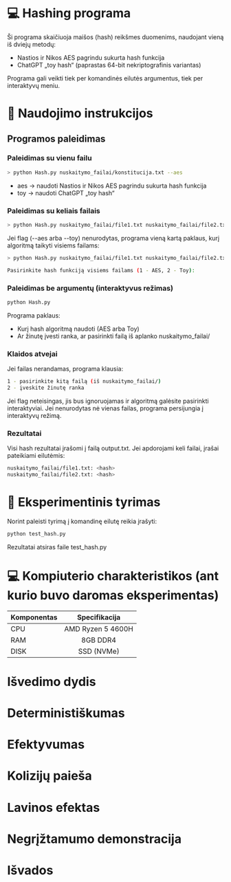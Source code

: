 # 💻 Hashing programa

Ši programa skaičiuoja maišos (hash) reikšmes duomenims, naudojant vieną iš dviejų metodų:

- Nastios ir Nikos AES pagrindu sukurta hash funkcija
- ChatGPT „toy hash“ (paprastas 64-bit nekriptografinis variantas)

Programa gali veikti tiek per komandinės eilutės argumentus, tiek per interaktyvų meniu.

# 📃 Naudojimo instrukcijos

## Programos paleidimas

### Paleidimas su vienu failu

```bash
> python Hash.py nuskaitymo_failai/konstitucija.txt --aes
```

- aes → naudoti Nastios ir Nikos AES pagrindu sukurta hash funkcija
- toy → naudoti ChatGPT „toy hash“

### Paleidimas su keliais failais

```bash
> python Hash.py nuskaitymo_failai/file1.txt nuskaitymo_failai/file2.txt --toy
```

Jei flag (--aes arba --toy) nenurodytas, programa vieną kartą paklaus, kurį algoritmą taikyti visiems failams:

```bash
> python Hash.py nuskaitymo_failai/file1.txt nuskaitymo_failai/file2.txt

Pasirinkite hash funkciją visiems failams (1 - AES, 2 - Toy):
```

### Paleidimas be argumentų (interaktyvus režimas)

```bash
python Hash.py
```

Programa paklaus:

- Kurį hash algoritmą naudoti (AES arba Toy)
- Ar žinutę įvesti ranka, ar pasirinkti failą iš aplanko nuskaitymo_failai/

### Klaidos atvejai

Jei failas nerandamas, programa klausia:

```bash
1 - pasirinkite kitą failą (iš nuskaitymo_failai/)
2 - įveskite žinutę ranka
```

Jei flag neteisingas, jis bus ignoruojamas ir algoritmą galėsite pasirinkti interaktyviai.
Jei nenurodytas nė vienas failas, programa persijungia į interaktyvų režimą.

### Rezultatai

Visi hash rezultatai įrašomi į failą output.txt.
Jei apdorojami keli failai, įrašai pateikiami eilutėmis:

```bash
nuskaitymo_failai/file1.txt: <hash>
nuskaitymo_failai/file2.txt: <hash>
```

# 🔬 Eksperimentinis tyrimas

Norint paleisti tyrimą į komandinę eilutę reikia įrašyti:

```bash
python test_hash.py
```

Rezultatai atsiras faile test_hash.py

# 💻 Kompiuterio charakteristikos (ant kurio buvo daromas eksperimentas)

| Komponentas |      Specifikacija      |
| :---------- | :---------------------: |
| CPU         | AMD Ryzen 5 4600H </br> |
| RAM         |     8GB DDR4 </br>      |
| DISK        |    SSD (NVMe) </br>     |

# Išvedimo dydis

# Deterministiškumas

# Efektyvumas

# Kolizijų paieša

# Lavinos efektas

# Negrįžtamumo demonstracija

# Išvados
